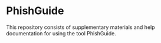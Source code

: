 # PhishGuide
This repository consists of supplementary materials and help documentation for using the tool PhishGuide.
